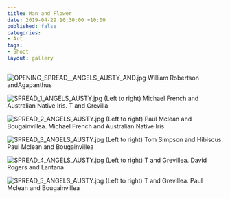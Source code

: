 ```yaml
---
title: Man and Flower
date: 2019-04-29 10:30:00 +10:00
published: false
categories:
- Art
tags:
- Shoot
layout: gallery
---
```


![OPENING_SPREAD__ANGELS_AUSTY_AND.jpg](/uploads/OPENING_SPREAD__ANGELS_AUSTY_AND.jpg)
William Robertson andAgapanthus

![SPREAD_1_ANGELS_AUSTY.jpg](/uploads/SPREAD_1_ANGELS_AUSTY.jpg)
(Left to right) Michael French and Australian Native Iris. T and Grevilla

![SPREAD_2_ANGELS_AUSTY.jpg](/uploads/SPREAD_2_ANGELS_AUSTY.jpg)
(Left to right) Paul Mclean and Bougainvillea. Michael French and Australian Native Iris

![SPREAD_3_ANGELS_AUSTY.jpg](/uploads/SPREAD_3_ANGELS_AUSTY.jpg)
(Left to right) Tom Simpson and Hibiscus. Paul Mclean and Bougainvillea 

![SPREAD_4_ANGELS_AUSTY.jpg](/uploads/SPREAD_4_ANGELS_AUSTY.jpg)
(Left to right)  T and Grevillea. David Rogers and Lantana

![SPREAD_5_ANGELS_AUSTY.jpg](/uploads/SPREAD_5_ANGELS_AUSTY.jpg)
(Left to right) T and Grevillea. Paul Mclean and Bougainvillea


